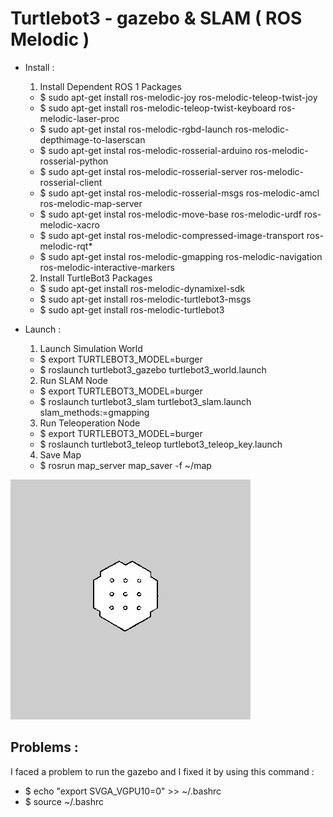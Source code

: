 # Turtlebot3 - gazebo & SLAM ( ROS Melodic )


* Install :
  1. Install Dependent ROS 1 Packages
    - $ sudo apt-get install ros-melodic-joy ros-melodic-teleop-twist-joy
    - $ sudo apt-get install ros-melodic-teleop-twist-keyboard ros-melodic-laser-proc
    - $ sudo apt-get instal ros-melodic-rgbd-launch ros-melodic-depthimage-to-laserscan
    - $ sudo apt-get instal ros-melodic-rosserial-arduino ros-melodic-rosserial-python
    - $ sudo apt-get instal ros-melodic-rosserial-server ros-melodic-rosserial-client
    - $ sudo apt-get instal ros-melodic-rosserial-msgs ros-melodic-amcl ros-melodic-map-server
    - $ sudo apt-get instal ros-melodic-move-base ros-melodic-urdf ros-melodic-xacro
    - $ sudo apt-get instal ros-melodic-compressed-image-transport ros-melodic-rqt*
    - $ sudo apt-get instal ros-melodic-gmapping ros-melodic-navigation ros-melodic-interactive-markers
  2. Install TurtleBot3 Packages
    - $ sudo apt-get install ros-melodic-dynamixel-sdk
    - $ sudo apt-get install ros-melodic-turtlebot3-msgs
    - $ sudo apt-get install ros-melodic-turtlebot3


* Launch :
  1. Launch Simulation World
    - $ export TURTLEBOT3_MODEL=burger
    - $ roslaunch turtlebot3_gazebo turtlebot3_world.launch
  2. Run SLAM Node
    - $ export TURTLEBOT3_MODEL=burger
    - $ roslaunch turtlebot3_slam turtlebot3_slam.launch slam_methods:=gmapping
  3. Run Teleoperation Node
    - $ export TURTLEBOT3_MODEL=burger
    - $ roslaunch turtlebot3_teleop turtlebot3_teleop_key.launch
  4. Save Map
    - $ rosrun map_server map_saver -f ~/map

<img src="burger_map.png"/>


## Problems : 
  I faced a problem to run the gazebo and I fixed it by using this command : 
  - $ echo "export SVGA_VGPU10=0" >> ~/.bashrc
  - $ source ~/.bashrc
  
